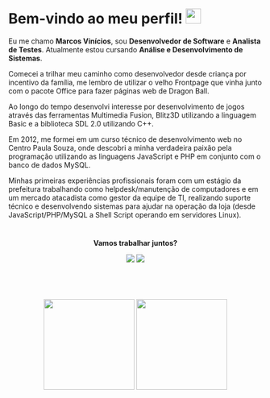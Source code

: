 <h1 align="left">Bem-vindo ao meu perfil! <img src="https://github.githubassets.com/images/mona-loading-dark.gif" width="30"></h1>

<p>Eu me chamo <strong>Marcos Vinícios</strong>, sou <strong>Desenvolvedor de Software</strong> e <strong>Analista de Testes</strong>. Atualmente estou cursando <strong>Análise e Desenvolvimento de Sistemas</strong>.</p>
<p>Comecei a trilhar meu caminho como desenvolvedor desde criança por incentivo da família, me lembro de utilizar o velho Frontpage que vinha junto com o pacote Office para fazer páginas web de Dragon Ball.</p>
<p>Ao longo do tempo desenvolvi interesse por desenvolvimento de jogos através das ferramentas Multimedia Fusion, Blitz3D utilizando a linguagem Basic e a biblioteca SDL 2.0 utilizando C++.</p>
<p>Em 2012, me formei em um curso técnico de desenvolvimento web no Centro Paula Souza, onde descobri a minha verdadeira paixão pela programação utilizando as linguagens JavaScript e PHP em conjunto com o banco de dados MySQL.</p>
<p>Minhas primeiras experiências profissionais foram com um estágio da prefeitura trabalhando como helpdesk/manutenção de computadores e em um mercado atacadista como gestor da equipe de TI, realizando suporte técnico e desenvolvendo sistemas para ajudar na operação da loja (desde JavaScript/PHP/MySQL a Shell Script operando em servidores Linux).</p>

#

<div align="center">
  <p><strong>Vamos trabalhar juntos?</strong></p>

  <a href="mailto:contato@marcoswolf.com.br"><img src="https://img.shields.io/badge/Gmail-D14836?style=for-the-badge&logo=gmail&logoColor=white"/></a>
  <a href="https://www.linkedin.com/in/marcoswolf/" target="_blank" rel="noopener noreferrer"><img src="https://img.shields.io/badge/LinkedIn-0077B5?style=for-the-badge&logo=linkedin&logoColor=white"/></a>
</div>

#

<br/><div align="center">
  <img height="180em" src="https://github-readme-stats-sigma-five.vercel.app/api/top-langs/?username=marcoswolf&layout=compact&langs_count=16&theme=midnight-purple"/>
  <img height="180em" src="https://github-readme-stats-sigma-five.vercel.app/api/?username=marcoswolf&layout=compact&theme=midnight-purple"/>
</div>
